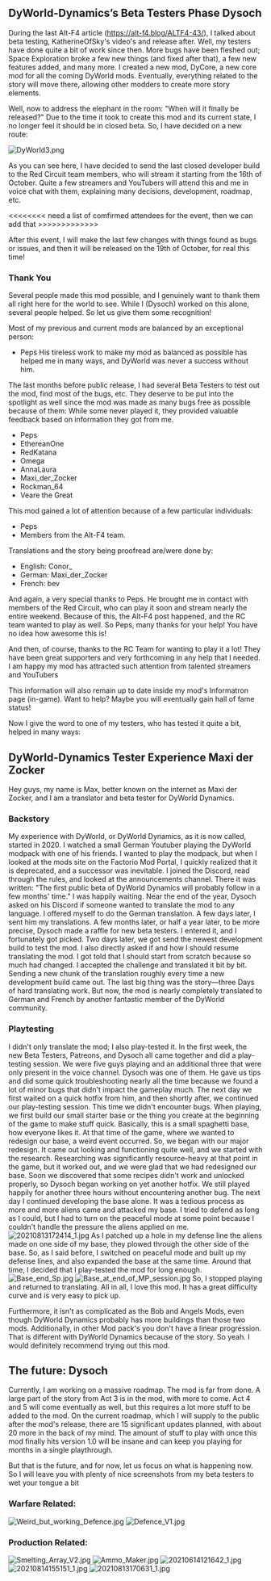 ## DyWorld-Dynamics’s Beta Testers Phase <author>Dysoch</author>
During the last Alt-F4 article (https://alt-f4.blog/ALTF4-43/), I talked about beta testing, KatherineOfSky's video's and release after. Well, my testers have done quite a bit of work since then.
More bugs have been fleshed out; Space Exploration broke a few new things (and fixed after that), a few new features added, and many more.
I created a new mod, DyCore, a new core mod for all the coming DyWorld mods. Eventually, everything related to the story will move there, allowing other modders to create more story elements.

Well, now to address the elephant in the room: "When will it finally be released?" Due to the time it took to create this mod and its current state, I no longer feel it should be in closed beta. So, I have decided on a new route:

![DyWorld3.png](DyWorld3.png)

As you can see here, I have decided to send the last closed developer build to the Red Circuit team members, who will stream it starting from the 16th of October.
Quite a few streamers and YouTubers will attend this and me in voice chat with them, explaining many decisions, development, roadmap, etc.

<<<<<<<< need a list of comfirmed attendees for the event, then we can add that >>>>>>>>>>>>>

After this event, I will make the last few changes with things found as bugs or issues, and then it will be released on the 19th of October, for real this time!

### Thank You
Several people made this mod possible, and I genuinely want to thank them all right here for the world to see.
While I (Dysoch) worked on this alone, several people helped. So let us give them some recognition!

Most of my previous and current mods are balanced by an exceptional person:
- Peps
His tireless work to make my mod as balanced as possible has helped me in many ways, and DyWorld was never a success without him.

The last months before public release, I had several Beta Testers to test out the mod, find most of the bugs, etc.
They deserve to be put into the spotlight as well since the mod was made as many bugs free as possible because of them:
While some never played it, they provided valuable feedback based on information they got from me.
- Peps
- EthereanOne
- RedKatana
- Omega
- AnnaLaura
- Maxi_der_Zocker
- Rockman_64
- Veare the Great

This mod gained a lot of attention because of a few particular individuals:
- Peps
- Members from the Alt-F4 team.

Translations and the story being proofread are/were done by:
- English: Conor_
- German: Maxi_der_Zocker
- French: bev

And again, a very special thanks to Peps.
He brought me in contact with members of the Red Circuit, who can play it soon and stream nearly the entire weekend. Because of this, the Alt-F4 post happened, and the RC team wanted to play as well. So Peps, many thanks for your help! You have no idea how awesome this is!

And then, of course, thanks to the RC Team for wanting to play it a lot! They have been great supporters and very forthcoming in any help that I needed. 
I am happy my mod has attracted such attention from talented streamers and YouTubers

This information will also remain up to date inside my mod's Informatron page (in-game). Want to help? Maybe you will eventually gain hall of fame status!

Now I give the word to one of my testers, who has tested it quite a bit, helped in many ways:

## DyWorld-Dynamics Tester Experience <author>Maxi der Zocker</author>
Hey guys, my name is Max, better known on the internet as Maxi der Zocker, and I am a translator and beta tester for DyWorld Dynamics. 

### Backstory
My experience with DyWorld, or DyWorld Dynamics, as it is now called, started in 2020. I watched a small German Youtuber playing the DyWorld modpack with one of his friends. I wanted to play the modpack, but when I looked at the mods site on the Factorio Mod Portal, I quickly realized that it is deprecated, and a successor was inevitable. 
I joined the Discord, read through the rules, and looked at the announcements channel. 
There it was written: "The first public beta of DyWorld Dynamics will probably follow in a few months' time." 
I was happily waiting. Near the end of the year, Dysoch asked on his Discord if someone wanted to translate the mod to any language. I offered myself to do the German translation. A few days later, I sent him my translations. 
A few months later, or half a year later, to be more precise, Dysoch made a raffle for new beta testers. I entered it, and I fortunately got picked. 
Two days later, we got send the newest development build to test the mod. I also directly asked if and how I should resume translating the mod. I got told that I should start from scratch because so much had changed. 
I accepted the challenge and translated it bit by bit. Sending a new chunk of the translation roughly every time a new development build came out. The last big thing was the story—three Days of hard translating work. 
But now, the mod is nearly completely translated to German and French by another fantastic member of the DyWorld community. 

### Playtesting
I didn't only translate the mod; I also play-tested it. In the first week, the new Beta Testers, Patreons, and Dysoch all came together and did a play-testing session. 
We were five guys playing and an additional three that were only present in the voice channel. Dysoch was one of them. 
He gave us tips and did some quick troubleshooting nearly all the time because we found a lot of minor bugs that didn't impact the gameplay much. 
The next day we first waited on a quick hotfix from him, and then shortly after, we continued our play-testing session. This time we didn't encounter bugs. 
When playing, we first build our small starter base or the thing you create at the beginning of the game to make stuff quick. Basically, this is a small spaghetti base, how everyone likes it. At that time of the game, where we wanted to redesign our base, a weird event occurred. 
So, we began with our major redesign. It came out looking and functioning quite well, and we started with the research. 
Researching was significantly resource-heavy at that point in the game, but it worked out, and we were glad that we had redesigned our base. Soon we discovered that some recipes didn't work and unlocked properly, so Dysoch began working on yet another hotfix. 
We still played happily for another three hours without encountering another bug. The next day I continued developing the base alone. It was a tedious process as more and more aliens came and attacked my base. I tried to defend as long as I could, but I had to turn on the peaceful mode at some point because I couldn't handle the pressure the aliens applied on me.
![20210813172414_1.jpg](20210813172414_1.jpg)
As I patched up a hole in my defense line the aliens made on one side of my base, they plowed through the other side of the base. So, as I said before, I switched on peaceful mode and built up my defense lines, and also expanded the base at the same time. 
Around that time, I decided that I play-tested the mod for long enough.  
![Base_end_Sp.jpg](Base_end_Sp.jpg)
![Base_at_end_of_MP_session.jpg](Base_at_end_of_MP_session.jpg)
So, I stopped playing and returned to translating. All in all, I love this mod. It has a great difficulty curve and is very easy to pick up. 

Furthermore, it isn't as complicated as the Bob and Angels Mods, even though DyWorld Dynamics probably has more buildings than those two mods. Additionally, in other Mod pack's you don't have a linear progression. That is different with DyWorld Dynamics because of the story. So yeah. I would definitely recommend trying out this mod.

## The future: <author>Dysoch</author>
Currently, I am working on a massive roadmap. The mod is far from done. A large part of the story from Act 3 is in the mod, with more to come. Act 4 and 5 will come eventually as well, but this requires a lot more stuff to be added to the mod.
On the current roadmap, which I will supply to the public after the mod's release, there are 15 significant updates planned, with about 20 more in the back of my mind.
The amount of stuff to play with once this mod finally hits version 1.0 will be insane and can keep you playing for months in a single playthrough.

But that is the future, and for now, let us focus on what is happening now. So I will leave you with plenty of nice screenshots from my beta testers to wet your tongue a bit
### Warfare Related:
![Weird_but_working_Defence.jpg](Weird_but_working_Defence.jpg)
![Defence_V1.jpg](Defence_V1.jpg)

### Production Related:
![Smelting_Array_V2.jpg](Smelting_Array_V2.jpg)
![Ammo_Maker.jpg](Ammo_Maker.jpg)
![20210614121642_1.jpg](20210614121642_1.jpg)
![20210814155151_1.jpg](20210814155151_1.jpg)
![20210813170631_1.jpg](20210813170631_1.jpg)
